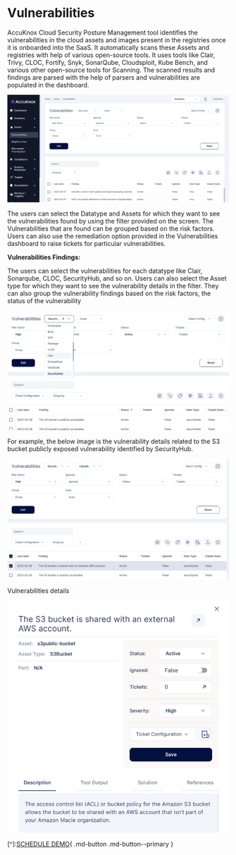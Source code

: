 # **Vulnerabilities**

AccuKnox Cloud Security Posture Management tool identifies the vulnerabilities in the cloud assets and images present in the registries once it is onboarded into the SaaS. It automatically scans these Assets and registries with help of various open-source tools. It uses tools like Clair, Trivy, CLOC, Fortify, Snyk, SonarQube, Cloudsploit, Kube Bench, and various other open-source tools for Scanning. The scanned results and findings are parsed with the help of parsers and vulnerabilities are populated in the dashboard. 

![](/saas/images/vulnerabilities-1.png)

The users can select the Datatype and Assets for which they want to see the vulnerabilities found by using the filter provided on the screen. The Vulnerabilities that are found can be grouped based on the risk factors. Users can also use the remediation option provided in the Vulnerabilities dashboard to raise tickets for particular vulnerabilities. 

**Vulnerabilities Findings:** 

The users can select the vulnerabilities for each datatype like Clair, Sonarqube, CLOC, SecurityHub, and so on. Users can also select the Asset type for which they want to see the vulnerability details in the filter. They can also group the vulnerability findings based on the risk factors, the status of the vulnerability

![](/saas/images/vulnerabilities-2.png)


For example, the below image is the vulnerability details related to the S3 bucket publicly exposed vulnerability identified by SecurityHub. 

![](/saas/images/vulnerabilities-3.png)


Vulnerabilities details

![](/saas/images/vulnerabilities-4.png)


[^]:[SCHEDULE DEMO](https://www.accuknox.com/contact-us){ .md-button .md-button--primary }